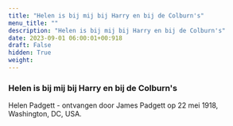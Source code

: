 ```yaml
---
title: "Helen is bij mij bij Harry en bij de Colburn's"
menu_title: ""
description: "Helen is bij mij bij Harry en bij de Colburn's"
date: 2023-09-01 06:00:01+00:918
draft: False
hidden: True
weight:
---
```

### Helen is bij mij bij Harry en bij de Colburn's

Helen Padgett - ontvangen door James Padgett op 22 mei 1918, Washington, DC, USA.
